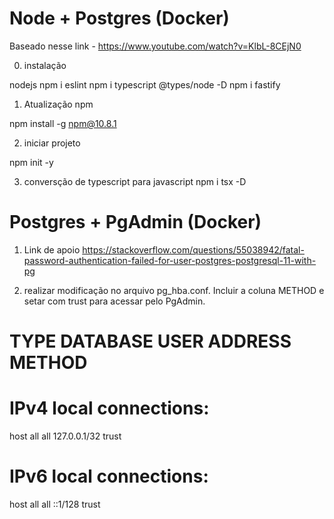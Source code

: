 # Node + Postgres (Docker)

Baseado nesse link - https://www.youtube.com/watch?v=KlbL-8CEjN0

0. instalação

nodejs
npm i eslint
npm i typescript @types/node -D
npm i fastify

1. Atualização npm

npm install -g npm@10.8.1

2. iniciar projeto

npm init -y

3. conversção de typescript para javascript
npm i tsx -D

# Postgres + PgAdmin (Docker)

1. Link de apoio
https://stackoverflow.com/questions/55038942/fatal-password-authentication-failed-for-user-postgres-postgresql-11-with-pg

2. realizar modificação no arquivo pg_hba.conf. Incluir a coluna METHOD e setar com trust para acessar pelo PgAdmin.

# TYPE  DATABASE        USER            ADDRESS                 METHOD

# IPv4 local connections:
host    all             all             127.0.0.1/32            trust

# IPv6 local connections:
host    all             all             ::1/128                 trust